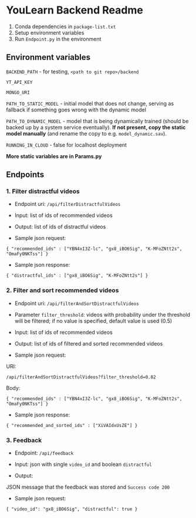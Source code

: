 # YouLearn Backend Readme

1. Conda dependencies in `package-list.txt`
2. Setup environment variables
3. Run `Endpoint.py` in the environment

## Environment variables

`BACKEND_PATH` - for testing, `<path to git repo>/backend`

`YT_API_KEY`

`MONGO_URI`

`PATH_TO_STATIC_MODEL` - initial model that does not change, serving as fallback if something goes wrong with the dynamic model

`PATH_TO_DYNAMIC_MODEL` - model that is being dynamically trained (should be backed up by a system service eventually). **If not present, copy the static model manually** (and rename the copy to e.g. `model_dynamic.sav`).

`RUNNING_IN_CLOUD` - false for localhost deployment

**More static variables are in Params.py**

## Endpoints

### 1. Filter distractful videos

- Endpoint uri: `/api/filterDistractfulVideos`

- Input:  list of ids of recommended videos

- Output: list of ids of distractful videos

- Sample json request:

`{ "recommended_ids" : ["YBN4xI3Z-lc", "gx8_iBO6Sig", "K-MFoZNtt2s", "OmaFy0NKTss"] }`

- Sample json response:

`{ "distractful_ids" : ["gx8_iBO6Sig", "K-MFoZNtt2s"] }`

### 2. Filter and sort recommended videos

- Endpoint uri: `/api/filterAndSortDistractfulVideos`

- Parameter `filter_threshold`: videos with probability under the threshold will be filtered; if no value is specified, default value is used (0.5)

- Input:  list of ids of recommended videos

- Output: list of ids of filtered and sorted recommended videos

- Sample json request:

URI: 

`/api/filterAndSortDistractfulVideos?filter_threshold=0.82`

Body:

`{ "recommended_ids" : ["YBN4xI3Z-lc", "gx8_iBO6Sig", "K-MFoZNtt2s", "OmaFy0NKTss"] }`

- Sample json response:

`{ "recommended_and_sorted_ids" : ["XiVAIdxUsZE"] }`

### 3. Feedback

- Endpoint: `/api/feedback`

- Input: json with single `video_id` and boolean `distractful`

- Output:

JSON message that the feedback was stored and `Success code 200`

- Sample json request:
 
`{ "video_id": "gx8_iBO6Sig", "distractful": true }`